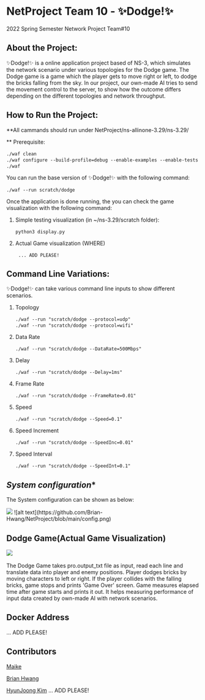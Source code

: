 


# NetProject Team 10 - ✨Dodge!✨
2022 Spring Semester Network Project Team#10


## **About the Project:**

✨Dodge!✨ is a online application project based of NS-3, which simulates the network scenario under various topologies for the Dodge game. 
The Dodge game is a game which the player gets to move right or left, to dodge the bricks falling from the sky.
In our project, our own-made AI tries to send the movement control to the server, to show how the outcome differs depending on the different topologies and network throughput.

## **How to Run the Project:**

**All cammands should run under NetProject/ns-allinone-3.29/ns-3.29/

** Prerequisite:

    ./waf clean
    ./waf configure --build-profile=debug --enable-examples --enable-tests
    ./waf

You can run the base version of ✨Dodge!✨ with the following command:

    ./waf --run scratch/dodge
Once the application is done running, the you can check the game visualization with the following command:

 1. Simple testing visualization (in ~/ns-3.29/scratch folder):

	    python3 display.py

2. Actual Game visualization (WHERE)

	    ... ADD PLEASE!



## **Command Line Variations:**

✨Dodge!✨ can take various command line inputs to show different scenarios.

 1. Topology

		./waf --run "scratch/dodge --protocol=udp"
	    ./waf --run "scratch/dodge --protocol=wifi"

 2. Data Rate

		./waf --run "scratch/dodge --DataRate=500Mbps"

 3. Delay

	 	./waf --run "scratch/dodge --Delay=1ms"

 4. Frame Rate    

		./waf --run "scratch/dodge --FrameRate=0.01"

 5. Speed    

		./waf --run "scratch/dodge --Speed=0.1"

 6. Speed Increment

		./waf --run "scratch/dodge --SpeedInc=0.01"

    
 7. Speed Interval
 
	    ./waf --run "scratch/dodge --SpeedInt=0.1"

## *System configuration**

The System configuration can be shown as below:

<img width = "80%" src="https://github.com/Brian-Hwang/NetProject/config.png"/>
![alt text](https://github.com/Brian-Hwang/NetProject/blob/main/config.png)


## **Dodge Game(Actual Game Visualization)**

<img width = "80%" src="https://github.com/Brian-Hwang/NetProject/171389853-246a9840-500e-4179-9ad9-3deb5a671d5e.gif"/>

The Dodge Game takes pro.output_txt file as input, read each line and translate data into player and enemy positions.
Player dodges bricks by moving characters to left or right.
If the player collides with the falling bricks, game stops and prints 'Game Over' screen.
Game measures elapsed time after game starts and prints it out. It helps measuring performance of input data created by own-made AI with network scenarios. 

## **Docker Address**

 ... ADD PLEASE!

## **Contributors**

[Maike](https://github.com/hema2601)

[Brian Hwang](https://github.com/Brian-Hwang)

[]()

[]()

[]()

[HyunJoong Kim](https://github.com/SWKHJ)
 ... ADD PLEASE!








